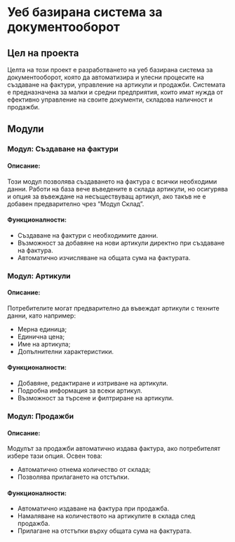 # Уеб базирана система за документооборот

## Цел на проекта

Целта на този проект е разработването на уеб базирана система за документооборот, която да автоматизира и улесни процесите на създаване на фактури, управление на артикули и продажби. Системата е предназначена за малки и средни предприятия, които имат нужда от ефективно управление на своите документи, складова наличност и продажби.

## Модули

### Модул: Създаване на фактури

#### Описание:
Този модул позволява създаването на фактура с всички необходими данни. Работи на база вече въведените в склада артикули, но осигурява и опция за въвеждане на несъществуващ артикул, ако такъв не е добавен предварително чрез “Модул Склад”.

#### Функционалности:
- Създаване на фактури с необходимите данни.
- Възможност за добавяне на нови артикули директно при създаване на фактура.
- Автоматично изчисляване на общата сума на фактурата.

### Модул: Артикули

#### Описание:
Потребителите могат предварително да въвеждат артикули с техните данни, като например:
- Мерна единица;
- Единична цена;
- Име на артикула;
- Допълнителни характеристики.

#### Функционалности:
- Добавяне, редактиране и изтриване на артикули.
- Подробна информация за всеки артикул.
- Възможност за търсене и филтриране на артикули.

### Модул: Продажби

#### Описание:
Модулът за продажби автоматично издава фактура, ако потребителят избере тази опция. Освен това:
- Автоматично отнема количество от склада;
- Позволява прилагането на отстъпки.

#### Функционалности:
- Автоматично издаване на фактура при продажба.
- Намаляване на количеството на артикулите в склада след продажба.
- Прилагане на отстъпки върху общата сума на фактурата.
